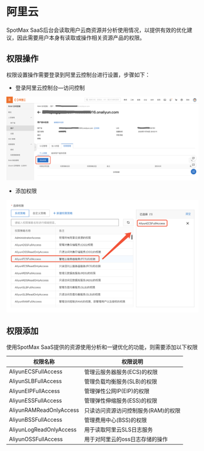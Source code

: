 # 阿里云

SpotMax SaaS后台会读取用户云商资源并分析使用情况，以提供有效的优化建议，因此需要用户本身有读取或操作相关资源产品的权限。

## 权限操作

权限设置操作需要登录到阿里云控制台进行设置，步骤如下：

* 登录阿里云控制台—访问控制

![](<../../.gitbook/assets/image (136).png>)

* 添加权限

![配置策略](<../../.gitbook/assets/image (162).png>)

## 权限添加

使用SpotMax SaaS提供的资源使用分析和一键优化的功能，则需要添加以下权限

| 权限名称                    | 权限说明                 |
| ----------------------- | -------------------- |
| AliyunECSFullAccess     | 管理云服务器服务(ECS)的权限     |
| AliyunSLBFullAccess     | 管理负载均衡服务(SLB)的权限     |
| AliyunEIPFullAccess     | 管理弹性公网IP(EIP)的权限     |
| AliyunESSFullAccess     | 管理弹性伸缩服务(ESS)的权限     |
| AliyunRAMReadOnlyAccess | 只读访问资源访问控制服务(RAM)的权限 |
| AliyunBSSFullAccess     | 管理费用中心(BSS)的权限       |
| AliyunLogReadOnlyAccess | 用于读取阿里云SLS日志服务       |
| AliyunOSSFullAccess     | 用于对阿里云的oss日志存储的操作    |

